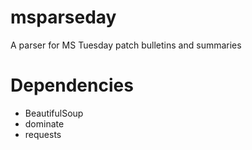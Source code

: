 # msparseday
A parser for MS Tuesday patch bulletins and summaries

# Dependencies
 * BeautifulSoup
 * dominate
 * requests

